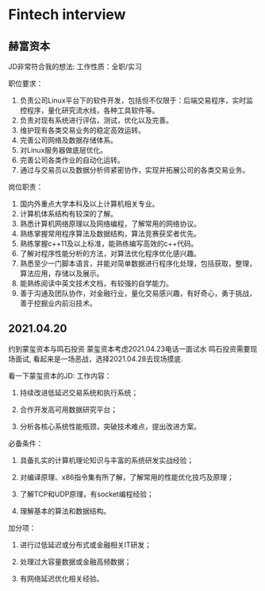 # Fintech interview

## 赫富资本
JD非常符合我的想法:
工作性质：全职/实习

职位要求：
1. 负责公司Linux平台下的软件开发，包括但不仅限于：后端交易程序，实时监控程序，量化研究流水线，各种工具软件等。
2. 负责对现有系统进行评估，测试，优化以及完善。
3. 维护现有各类交易业务的稳定高效运转。
4. 完善公司网络及数据存储体系。
5. 对Linux服务器做底层优化。
6. 完善公司各类作业的自动化运转。
7. 通过与交易员以及数据分析师紧密协作，实现并拓展公司的各类交易业务。

岗位职责： 
1. 国内外重点大学本科及以上计算机相关专业。
2. 计算机体系结构有较深的了解。
3. 熟悉计算机网络原理以及网络编程，了解常用的网络协议。
4. 熟练掌握常用程序算法及数据结构，算法竞赛获奖者优先。
5. 熟练掌握c++11及以上标准，能熟练编写高效的c++代码。
6. 了解对程序性能分析的方法，对算法优化程序优化感兴趣。
7. 熟悉至少一门脚本语言，并能对简单数据进行程序化处理，包括获取，整理，算法应用，存储以及展示。
8. 能熟练阅读中英文技术文档，有较强的自学能力。
9. 善于沟通及团队协作，对金融行业，量化交易感兴趣，有好奇心，勇于挑战，善于挖掘业内前沿技术。

## 2021.04.20
约到蒙玺资本与鸣石投资
蒙玺资本考虑2021.04.23电话一面试水
鸣石投资需要现场面试, 看起来是一场恶战，选择2021.04.28去现场摸底.

看一下蒙玺资本的JD:
工作内容：
1. 持续改进低延迟交易系统和执行系统；

2. 合作开发高可用数据研究平台；

3. 分析各核心系统性能瓶颈，突破技术难点，提出改进方案。

必备条件：
1. 具备扎实的计算机理论知识与丰富的系统研发实战经验；

2. 对编译原理、x86指令集有所了解，了解常用的性能优化技巧及原理；

3. 了解TCP和UDP原理，有socket编程经验；

4. 理解基本的算法和数据结构。

加分项：
1. 进行过低延迟或分布式或金融相关IT研发；

2. 处理过大容量数据或金融高频数据；

3. 有网络延迟优化相关经验。
